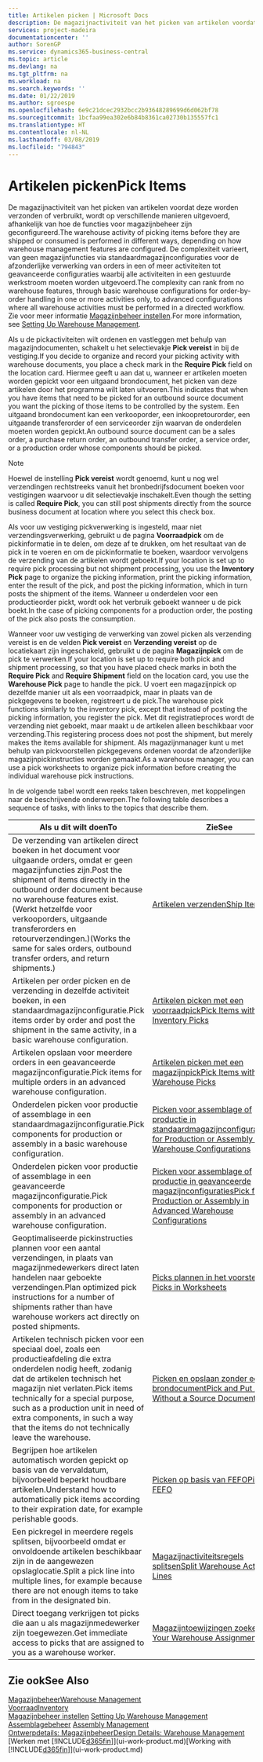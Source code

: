 ```yaml
---
title: Artikelen picken | Microsoft Docs
description: De magazijnactiviteit van het picken van artikelen voordat deze worden verzonden of verbruikt, wordt op verschillende manieren uitgevoerd, afhankelijk van hoe de functies voor magazijnbeheer zijn geconfigureerd. De complexiteit van de [instelling](../configure-warehouse-processes.md) varieert, van geen magazijnfuncties via standaardmagazijnconfiguraties voor de afzonderlijke verwerking van orders in een of meer activiteiten tot geavanceerde configuraties waarbij alle activiteiten in een gestuurde werkstroom moeten worden uitgevoerd.
services: project-madeira
documentationcenter: ''
author: SorenGP
ms.service: dynamics365-business-central
ms.topic: article
ms.devlang: na
ms.tgt_pltfrm: na
ms.workload: na
ms.search.keywords: ''
ms.date: 01/22/2019
ms.author: sgroespe
ms.openlocfilehash: 6e9c21dcec2932bcc2b93648289699d6d062bf78
ms.sourcegitcommit: 1bcfaa99ea302e6b84b8361ca02730b135557fc1
ms.translationtype: HT
ms.contentlocale: nl-NL
ms.lasthandoff: 03/08/2019
ms.locfileid: "794843"
---
```

# <a name="pick-items"></a><span data-ttu-id="6c374-104">Artikelen picken</span><span class="sxs-lookup"><span data-stu-id="6c374-104">Pick Items</span></span>
<span data-ttu-id="6c374-105">De magazijnactiviteit van het picken van artikelen voordat deze worden verzonden of verbruikt, wordt op verschillende manieren uitgevoerd, afhankelijk van hoe de functies voor magazijnbeheer zijn geconfigureerd.</span><span class="sxs-lookup"><span data-stu-id="6c374-105">The warehouse activity of picking items before they are shipped or consumed is performed in different ways, depending on how warehouse management features are configured.</span></span> <span data-ttu-id="6c374-106">De complexiteit varieert, van geen magazijnfuncties via standaardmagazijnconfiguraties voor de afzonderlijke verwerking van orders in een of meer activiteiten tot geavanceerde configuraties waarbij alle activiteiten in een gestuurde werkstroom moeten worden uitgevoerd.</span><span class="sxs-lookup"><span data-stu-id="6c374-106">The complexity can rank from no warehouse features, through basic warehouse configurations for order-by-order handling in one or more activities only, to advanced configurations where all warehouse activities must be performed in a directed workflow.</span></span> <span data-ttu-id="6c374-107">Zie voor meer informatie [Magazijnbeheer instellen](warehouse-setup-warehouse.md).</span><span class="sxs-lookup"><span data-stu-id="6c374-107">For more information, see [Setting Up Warehouse Management](warehouse-setup-warehouse.md).</span></span>

<span data-ttu-id="6c374-108">Als u de pickactiviteiten wilt ordenen en vastleggen met behulp van magazijndocumenten, schakelt u het selectievakje **Pick vereist** in bij de vestiging.</span><span class="sxs-lookup"><span data-stu-id="6c374-108">If you decide to organize and record your picking activity with warehouse documents, you place a check mark in the **Require Pick** field on the location card.</span></span> <span data-ttu-id="6c374-109">Hiermee geeft u aan dat u, wanneer er artikelen moeten worden gepickt voor een uitgaand brondocument, het picken van deze artikelen door het programma wilt laten uitvoeren.</span><span class="sxs-lookup"><span data-stu-id="6c374-109">This indicates that when you have items that need to be picked for an outbound source document you want the picking of those items to be controlled by the system.</span></span> <span data-ttu-id="6c374-110">Een uitgaand brondocument kan een verkooporder, een inkoopretourorder, een uitgaande transferorder of een serviceorder zijn waarvan de onderdelen moeten worden gepickt.</span><span class="sxs-lookup"><span data-stu-id="6c374-110">An outbound source document can be a sales order, a purchase return order, an outbound transfer order, a service order, or a production order whose components should be picked.</span></span>

> [!NOTE]
> <span data-ttu-id="6c374-111">Hoewel de instelling **Pick vereist** wordt genoemd, kunt u nog wel verzendingen rechtstreeks vanuit het bronbedrijfsdocument boeken voor vestigingen waarvoor u dit selectievakje inschakelt.</span><span class="sxs-lookup"><span data-stu-id="6c374-111">Even though the setting is called **Require Pick**, you can still post shipments directly from the source business document at location where you select this check box.</span></span>

<span data-ttu-id="6c374-112">Als voor uw vestiging pickverwerking is ingesteld, maar niet verzendingsverwerking, gebruikt u de pagina **Voorraadpick** om de pickinformatie in te delen, om deze af te drukken, om het resultaat van de pick in te voeren en om de pickinformatie te boeken, waardoor vervolgens de verzending van de artikelen wordt geboekt.</span><span class="sxs-lookup"><span data-stu-id="6c374-112">If your location is set up to require pick processing but not shipment processing, you use the **Inventory Pick** page to organize the picking information, print the picking information, enter the result of the pick, and post the picking information, which in turn posts the shipment of the items.</span></span> <span data-ttu-id="6c374-113">Wanneer u onderdelen voor een productieorder pickt, wordt ook het verbruik geboekt wanneer u de pick boekt.</span><span class="sxs-lookup"><span data-stu-id="6c374-113">In the case of picking components for a production order, the posting of the pick also posts the consumption.</span></span>

<span data-ttu-id="6c374-114">Wanneer voor uw vestiging de verwerking van zowel picken als verzending vereist is en de velden **Pick vereist** en **Verzending vereist** op de locatiekaart zijn ingeschakeld, gebruikt u de pagina **Magazijnpick** om de pick te verwerken.</span><span class="sxs-lookup"><span data-stu-id="6c374-114">If your location is set up to require both pick and shipment processing, so that you have placed check marks in both the **Require Pick** and **Require Shipment** field on the location card, you use the **Warehouse Pick** page to handle the pick.</span></span> <span data-ttu-id="6c374-115">U voert een magazijnpick op dezelfde manier uit als een voorraadpick, maar in plaats van de pickgegevens te boeken, registreert u de pick.</span><span class="sxs-lookup"><span data-stu-id="6c374-115">The warehouse pick functions similarly to the inventory pick, except that instead of posting the picking information, you register the pick.</span></span> <span data-ttu-id="6c374-116">Met dit registratieproces wordt de verzending niet geboekt, maar maakt u de artikelen alleen beschikbaar voor verzending.</span><span class="sxs-lookup"><span data-stu-id="6c374-116">This registering process does not post the shipment, but merely makes the items available for shipment.</span></span> <span data-ttu-id="6c374-117">Als magazijnmanager kunt u met behulp van pickvoorstellen pickgegevens ordenen voordat de afzonderlijke magazijnpickinstructies worden gemaakt.</span><span class="sxs-lookup"><span data-stu-id="6c374-117">As a warehouse manager, you can use a pick worksheets to organize pick information before creating the individual warehouse pick instructions.</span></span>

<span data-ttu-id="6c374-118">In de volgende tabel wordt een reeks taken beschreven, met koppelingen naar de beschrijvende onderwerpen.</span><span class="sxs-lookup"><span data-stu-id="6c374-118">The following table describes a sequence of tasks, with links to the topics that describe them.</span></span>   

|<span data-ttu-id="6c374-119">**Als u dit wilt doen**</span><span class="sxs-lookup"><span data-stu-id="6c374-119">**To**</span></span>|<span data-ttu-id="6c374-120">**Zie**</span><span class="sxs-lookup"><span data-stu-id="6c374-120">**See**</span></span>|
|------------|-------------|  
|<span data-ttu-id="6c374-121">De verzending van artikelen direct boeken in het document voor uitgaande orders, omdat er geen magazijnfuncties zijn.</span><span class="sxs-lookup"><span data-stu-id="6c374-121">Post the shipment of items directly in the outbound order document because no warehouse features exist.</span></span> <span data-ttu-id="6c374-122">(Werkt hetzelfde voor verkooporders, uitgaande transferorders en retourverzendingen.)</span><span class="sxs-lookup"><span data-stu-id="6c374-122">(Works the same for sales orders, outbound transfer orders, and return shipments.)</span></span>|[<span data-ttu-id="6c374-123">Artikelen verzenden</span><span class="sxs-lookup"><span data-stu-id="6c374-123">Ship Items</span></span>](warehouse-how-ship-items.md)|  
|<span data-ttu-id="6c374-124">Artikelen per order picken en de verzending in dezelfde activiteit boeken, in een standaardmagazijnconfiguratie.</span><span class="sxs-lookup"><span data-stu-id="6c374-124">Pick items order by order and post the shipment in the same activity, in a basic warehouse configuration.</span></span>|[<span data-ttu-id="6c374-125">Artikelen picken met een voorraadpick</span><span class="sxs-lookup"><span data-stu-id="6c374-125">Pick Items with Inventory Picks</span></span>](warehouse-how-to-pick-items-with-inventory-picks.md)|
|<span data-ttu-id="6c374-126">Artikelen opslaan voor meerdere orders in een geavanceerde magazijnconfiguratie.</span><span class="sxs-lookup"><span data-stu-id="6c374-126">Pick items for multiple orders in an advanced warehouse configuration.</span></span>|[<span data-ttu-id="6c374-127">Artikelen picken met een magazijnpick</span><span class="sxs-lookup"><span data-stu-id="6c374-127">Pick Items with Warehouse Picks</span></span>](warehouse-how-to-pick-items-for-warehouse-shipment.md)|  
|<span data-ttu-id="6c374-128">Onderdelen picken voor productie of assemblage in een standaardmagazijnconfiguratie.</span><span class="sxs-lookup"><span data-stu-id="6c374-128">Pick components for production or assembly in a basic warehouse configuration.</span></span>|[<span data-ttu-id="6c374-129">Picken voor assemblage of productie in standaardmagazijnconfiguraties</span><span class="sxs-lookup"><span data-stu-id="6c374-129">Pick for Production or Assembly in Basic Warehouse Configurations</span></span>](warehouse-how-to-pick-for-production.md)|
|<span data-ttu-id="6c374-130">Onderdelen picken voor productie of assemblage in een geavanceerde magazijnconfiguratie.</span><span class="sxs-lookup"><span data-stu-id="6c374-130">Pick components for production or assembly in an advanced warehouse configuration.</span></span>|[<span data-ttu-id="6c374-131">Picken voor assemblage of productie in geavanceerde magazijnconfiguraties</span><span class="sxs-lookup"><span data-stu-id="6c374-131">Pick for Production or Assembly in Advanced Warehouse Configurations</span></span>](warehouse-how-to-pick-for-internal-operations-in-advanced-warehousing.md)|  
|<span data-ttu-id="6c374-132">Geoptimaliseerde pickinstructies plannen voor een aantal verzendingen, in plaats van magazijnmedewerkers direct laten handelen naar geboekte verzendingen.</span><span class="sxs-lookup"><span data-stu-id="6c374-132">Plan optimized pick instructions for a number of shipments rather than have warehouse workers act directly on posted shipments.</span></span>|[<span data-ttu-id="6c374-133">Picks plannen in het voorstel</span><span class="sxs-lookup"><span data-stu-id="6c374-133">Plan Picks in Worksheets</span></span>](warehouse-how-to-plan-picks-in-worksheets.md)|  
|<span data-ttu-id="6c374-134">Artikelen technisch picken voor een speciaal doel, zoals een productieafdeling die extra onderdelen nodig heeft, zodanig dat de artikelen technisch het magazijn niet verlaten.</span><span class="sxs-lookup"><span data-stu-id="6c374-134">Pick items technically for a special purpose, such as a production unit in need of extra components, in such a way that the items do not technically leave the warehouse.</span></span>|[<span data-ttu-id="6c374-135">Picken en opslaan zonder een brondocument</span><span class="sxs-lookup"><span data-stu-id="6c374-135">Pick and Put Away Without a Source Document</span></span>](warehouse-how-to-create-put-aways-from-internal-put-aways.md)|
|<span data-ttu-id="6c374-136">Begrijpen hoe artikelen automatisch worden gepickt op basis van de vervaldatum, bijvoorbeeld beperkt houdbare artikelen.</span><span class="sxs-lookup"><span data-stu-id="6c374-136">Understand how to automatically pick items according to their expiration date, for example perishable goods.</span></span>|[<span data-ttu-id="6c374-137">Picken op basis van FEFO</span><span class="sxs-lookup"><span data-stu-id="6c374-137">Picking By FEFO</span></span>](warehouse-picking-by-fefo.md)|
|<span data-ttu-id="6c374-138">Een pickregel in meerdere regels splitsen, bijvoorbeeld omdat er onvoldoende artikelen beschikbaar zijn in de aangewezen opslaglocatie.</span><span class="sxs-lookup"><span data-stu-id="6c374-138">Split a pick line into multiple lines, for example because there are not enough items to take from in the designated bin.</span></span>|[<span data-ttu-id="6c374-139">Magazijnactiviteitsregels splitsen</span><span class="sxs-lookup"><span data-stu-id="6c374-139">Split Warehouse Activity Lines</span></span>](warehouse-how-to-split-warehouse-activity-lines.md)|
|<span data-ttu-id="6c374-140">Direct toegang verkrijgen tot picks die aan u als magazijnmedewerker zijn toegewezen.</span><span class="sxs-lookup"><span data-stu-id="6c374-140">Get immediate access to picks that are assigned to you as a warehouse worker.</span></span>|[<span data-ttu-id="6c374-141">Magazijntoewijzingen zoeken</span><span class="sxs-lookup"><span data-stu-id="6c374-141">Find Your Warehouse Assignments</span></span>](warehouse-how-to-find-your-warehouse-assignments.md)|  

## <a name="see-also"></a><span data-ttu-id="6c374-142">Zie ook</span><span class="sxs-lookup"><span data-stu-id="6c374-142">See Also</span></span>  
[<span data-ttu-id="6c374-143">Magazijnbeheer</span><span class="sxs-lookup"><span data-stu-id="6c374-143">Warehouse Management</span></span>](warehouse-manage-warehouse.md)  
[<span data-ttu-id="6c374-144">Voorraad</span><span class="sxs-lookup"><span data-stu-id="6c374-144">Inventory</span></span>](inventory-manage-inventory.md)  
<span data-ttu-id="6c374-145">[Magazijnbeheer instellen](warehouse-setup-warehouse.md)   </span><span class="sxs-lookup"><span data-stu-id="6c374-145">[Setting Up Warehouse Management](warehouse-setup-warehouse.md)   </span></span>  
<span data-ttu-id="6c374-146">[Assemblagebeheer](assembly-assemble-items.md)  </span><span class="sxs-lookup"><span data-stu-id="6c374-146">[Assembly Management](assembly-assemble-items.md)  </span></span>  
[<span data-ttu-id="6c374-147">Ontwerpdetails: Magazijnbeheer</span><span class="sxs-lookup"><span data-stu-id="6c374-147">Design Details: Warehouse Management</span></span>](design-details-warehouse-management.md)  
<span data-ttu-id="6c374-148">[Werken met [!INCLUDE[d365fin](includes/d365fin_md.md)]](ui-work-product.md)</span><span class="sxs-lookup"><span data-stu-id="6c374-148">[Working with [!INCLUDE[d365fin](includes/d365fin_md.md)]](ui-work-product.md)</span></span>
